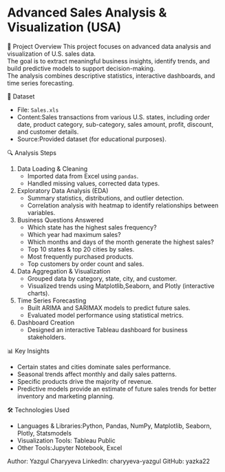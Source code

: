 # Advanced Sales Analysis & Visualization (USA)

 📌 Project Overview
This project focuses on advanced data analysis and visualization of U.S. sales data.  
The goal is to extract meaningful business insights, identify trends, and build predictive models to support decision-making.  
The analysis combines descriptive statistics, interactive dashboards, and time series forecasting.

 📂 Dataset
- File: `Sales.xls`
- Content:Sales transactions from various U.S. states, including order date, product category, sub-category, sales amount, profit, discount, and customer details.
- Source:Provided dataset (for educational purposes).

🔍 Analysis Steps
1. Data Loading & Cleaning
   - Imported data from Excel using `pandas`.
   - Handled missing values, corrected data types.
2. Exploratory Data Analysis (EDA)
   - Summary statistics, distributions, and outlier detection.
   - Correlation analysis with heatmap to identify relationships between variables.
3. Business Questions Answered
   - Which state has the highest sales frequency?
   - Which year had maximum sales?
   - Which months and days of the month generate the highest sales?
   - Top 10 states & top 20 cities by sales.
   - Most frequently purchased products.
   - Top customers by order count and sales.
4. Data Aggregation & Visualization
   - Grouped data by category, state, city, and customer.
   - Visualized trends using Matplotlib,Seaborn, and Plotly (interactive charts).
5. Time Series Forecasting
   - Built ARIMA and SARIMAX models to predict future sales.
   - Evaluated model performance using statistical metrics.
6. Dashboard Creation
   - Designed an interactive Tableau dashboard for business stakeholders.

 📊 Key Insights
- Certain states and cities dominate sales performance.
- Seasonal trends affect monthly and daily sales patterns.
- Specific products drive the majority of revenue.
- Predictive models provide an estimate of future sales trends for better inventory and marketing planning.

 🛠 Technologies Used
- Languages & Libraries:Python, Pandas, NumPy, Matplotlib, Seaborn, Plotly, Statsmodels
- Visualization Tools: Tableau Public
- Other Tools:Jupyter Notebook, Excel

Author: Yazgul Charyyeva
LinkedIn: charyyeva-yazgul
GitHub: yazka22
